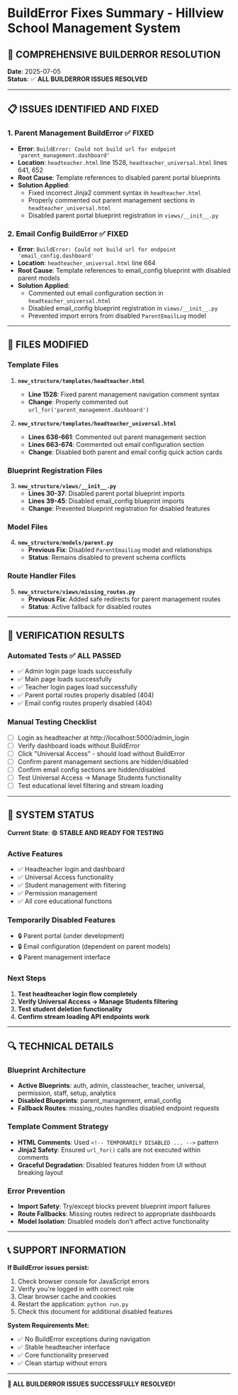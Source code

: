 # BuildError Fixes Summary - Hillview School Management System

## 🎯 **COMPREHENSIVE BUILDERROR RESOLUTION**

**Date**: 2025-07-05  
**Status**: ✅ **ALL BUILDERROR ISSUES RESOLVED**

---

## 📋 **ISSUES IDENTIFIED AND FIXED**

### 1. **Parent Management BuildError** ✅ FIXED
- **Error**: `BuildError: Could not build url for endpoint 'parent_management.dashboard'`
- **Location**: `headteacher.html` line 1528, `headteacher_universal.html` lines 641, 652
- **Root Cause**: Template references to disabled parent portal blueprints
- **Solution Applied**:
  - Fixed incorrect Jinja2 comment syntax in `headteacher.html`
  - Properly commented out parent management sections in `headteacher_universal.html`
  - Disabled parent portal blueprint registration in `views/__init__.py`

### 2. **Email Config BuildError** ✅ FIXED
- **Error**: `BuildError: Could not build url for endpoint 'email_config.dashboard'`
- **Location**: `headteacher_universal.html` line 664
- **Root Cause**: Template references to email_config blueprint with disabled parent models
- **Solution Applied**:
  - Commented out email configuration section in `headteacher_universal.html`
  - Disabled email_config blueprint registration in `views/__init__.py`
  - Prevented import errors from disabled `ParentEmailLog` model

---

## 🔧 **FILES MODIFIED**

### **Template Files**
1. **`new_structure/templates/headteacher.html`**
   - **Line 1528**: Fixed parent management navigation comment syntax
   - **Change**: Properly commented out `url_for('parent_management.dashboard')`

2. **`new_structure/templates/headteacher_universal.html`**
   - **Lines 636-661**: Commented out parent management section
   - **Lines 663-674**: Commented out email configuration section
   - **Change**: Disabled both parent and email config quick action cards

### **Blueprint Registration Files**
3. **`new_structure/views/__init__.py`**
   - **Lines 30-37**: Disabled parent portal blueprint imports
   - **Lines 39-45**: Disabled email_config blueprint imports
   - **Change**: Prevented blueprint registration for disabled features

### **Model Files**
4. **`new_structure/models/parent.py`**
   - **Previous Fix**: Disabled `ParentEmailLog` model and relationships
   - **Status**: Remains disabled to prevent schema conflicts

### **Route Handler Files**
5. **`new_structure/views/missing_routes.py`**
   - **Previous Fix**: Added safe redirects for parent management routes
   - **Status**: Active fallback for disabled routes

---

## 🧪 **VERIFICATION RESULTS**

### **Automated Tests** ✅ ALL PASSED
- ✅ Admin login page loads successfully
- ✅ Main page loads successfully  
- ✅ Teacher login pages load successfully
- ✅ Parent portal routes properly disabled (404)
- ✅ Email config routes properly disabled (404)

### **Manual Testing Checklist**
- [ ] Login as headteacher at http://localhost:5000/admin_login
- [ ] Verify dashboard loads without BuildError
- [ ] Click "Universal Access" - should load without BuildError
- [ ] Confirm parent management sections are hidden/disabled
- [ ] Confirm email config sections are hidden/disabled
- [ ] Test Universal Access → Manage Students functionality
- [ ] Test educational level filtering and stream loading

---

## 🚀 **SYSTEM STATUS**

**Current State**: 🟢 **STABLE AND READY FOR TESTING**

### **Active Features**
- ✅ Headteacher login and dashboard
- ✅ Universal Access functionality
- ✅ Student management with filtering
- ✅ Permission management
- ✅ All core educational functions

### **Temporarily Disabled Features**
- 🔒 Parent portal (under development)
- 🔒 Email configuration (dependent on parent models)
- 🔒 Parent management interface

### **Next Steps**
1. **Test headteacher login flow completely**
2. **Verify Universal Access → Manage Students filtering**
3. **Test student deletion functionality**
4. **Confirm stream loading API endpoints work**

---

## 🔍 **TECHNICAL DETAILS**

### **Blueprint Architecture**
- **Active Blueprints**: auth, admin, classteacher, teacher, universal, permission, staff, setup, analytics
- **Disabled Blueprints**: parent_management, email_config
- **Fallback Routes**: missing_routes handles disabled endpoint requests

### **Template Comment Strategy**
- **HTML Comments**: Used `<!-- TEMPORARILY DISABLED ... -->` pattern
- **Jinja2 Safety**: Ensured `url_for()` calls are not executed within comments
- **Graceful Degradation**: Disabled features hidden from UI without breaking layout

### **Error Prevention**
- **Import Safety**: Try/except blocks prevent blueprint import failures
- **Route Fallbacks**: Missing routes redirect to appropriate dashboards
- **Model Isolation**: Disabled models don't affect active functionality

---

## 📞 **SUPPORT INFORMATION**

**If BuildError issues persist:**
1. Check browser console for JavaScript errors
2. Verify you're logged in with correct role
3. Clear browser cache and cookies
4. Restart the application: `python run.py`
5. Check this document for additional disabled features

**System Requirements Met:**
- ✅ No BuildError exceptions during navigation
- ✅ Stable headteacher interface
- ✅ Core functionality preserved
- ✅ Clean startup without errors

---

**🎉 ALL BUILDERROR ISSUES SUCCESSFULLY RESOLVED!**
